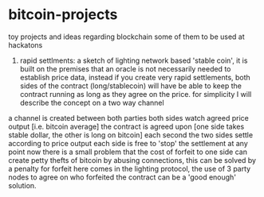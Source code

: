 # bitcoin-projects

toy projects and ideas regarding blockchain
some of them to be used at hackatons

1. rapid settlments:
a sketch of lighting network based 'stable coin', it is built on the premises that an oracle is not necessarily needed to establish price data, instead if you create very rapid settlements, both sides of the contract (long/stablecoin) will have be able to keep the contract running as long as they agree on the price. for simplicity I will describe the concept on a two way channel

a channel is created between both parties
both sides watch agreed price output [i.e. bitcoin average]
the contract is agreed upon [one side takes stable dollar, the other is long on bitcoin]
each second the two sides settle according to price output
each side is free to 'stop' the settlement at any point
now there is a small problem that the cost of forfeit to one side can create petty thefts of bitcoin by abusing connections, this can be solved by a penalty for forfeit here comes in the lighting protocol, the use of 3 party nodes to agree on who forfeited the contract can be a 'good enough' solution.
